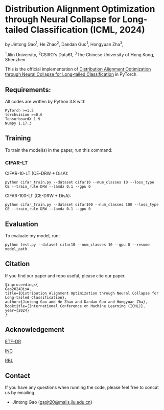 # Distribution Alignment Optimization through Neural Collapse for Long-tailed Classification (ICML, 2024)

by Jintong Gao<sup>1</sup>, He Zhao<sup>2</sup>, Dandan Guo<sup>1</sup>, Hongyuan Zha<sup>3</sup>, 

<sup>1</sup>Jilin University, <sup>2</sup>CSIRO's Data61, <sup>3</sup>The Chinese University of Hong Kong, Shenzhen

This is the official implementation of [Distribution Alignment Optimization through Neural Collapse for Long-tailed Classification](https://openreview.net/pdf?id=Hjwx3H6Vci) in PyTorch.

## Requirements:

All codes are written by Python 3.8 with 

```
PyTorch >=1.5
torchvision >=0.6
TensorboardX 1.9
Numpy 1.17.3
```

## Training

To train the model(s) in the paper, run this command:

### CIFAR-LT

CIFAR-10-LT (CE-DRW + DisA):

```
python cifar_train.py --dataset cifar10 --num_classes 10 --loss_type CE --train_rule DRW --lamda 0.1 --gpu 0
```

CIFAR-100-LT (CE-DRW + DisA):

```
python cifar_train.py --dataset cifar100 --num_classes 100 --loss_type CE --train_rule DRW --lamda 0.1 --gpu 0
```

## Evaluation

To evaluate my model, run:

```
python test.py --dataset cifar10 --num_classes 10 --gpu 0 --resume model_path
```
## Citation

If you find our paper and repo useful, please cite our paper.

```
@inproceedings{
Gao2024DisA,
title={Distribution Alignment Optimization through Neural Collapse for Long-tailed Classification},
author={Jintong Gao and He Zhao and Dandan Guo and Hongyuan Zha},
booktitle={International Conference on Machine Learning (ICML)},
year={2024}
}
```
## Acknowledgement

[ETF-DR](https://github.com/NeuralCollapseApplications/ImbalancedLearning)

[INC](https://github.com/Pepper-lll/NCfeature)

[RBL](https://gitee.com/gaopeifeng/rbl)

## Contact

If you have any questions when running the code, please feel free to concat us by emailing

+ Jintong Gao ([gaojt20@mails.jlu.edu.cn](mailto:gaojt20.mails.jlu.edu.cn))
